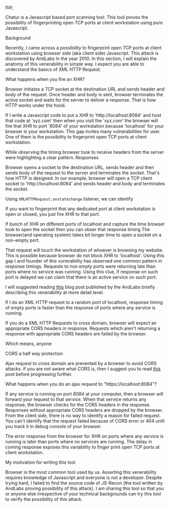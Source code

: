tldr;

Chatur is a Javascript based port scanning tool. This tool proves the
possibility of fingerprinting open TCP ports at client workstation using pure
Javascript.

Background

Recently, I came across a possibility to fingerprint open TCP ports at client
workstation using browser side (aka client side) Javascript. This attack is
discovered by AndLabs in the year 2010. In this section, I will explain the
anatomy of this venerability in simple way. I expect you are able to understand
the basics of XML HTTP Request.


What happens when you fire an XHR?

Browser initiates a TCP socket at the destination URL and sends header and body
of the request. Once header and body is sent, browser terminates the active
socket and waits for the server to deliver a response. That is how HTTP works
under the hood.


If I write a Javascript code to put a XHR to 'http://localhost:8084' and host
that code at 'xyz.com' then when you visit the 'xyz.com' the browser will fire
that XHR to port '8084' of your workstation because 'localhost' for your
browser is your workstation. This gap invites many vulnerabilities for user.
One of them is the possibility to fingerprint open TCP ports at client
workstation.

While observing the timing browser took to receive headers from the server were
highlighting a clear pattern. Responses





Browser opens a socket to the destination URL, sends header and then sends body
of the request to the server and terminates the socket. That's how HTTP is
designed. In our example, browser will open a TCP client socket to
'http://localhost:8084' and sends header and body and terminates the socket.





Using `XMLHTTPRequest.onstatechange` listener, we can identify


If you want to fingerprint that any dedicated port at client workstation is
open or closed, you just fire XHR to that port.





If bunch of XHR on different ports of localhost and capture the time browser
took to open the socket then you can obser that response timing The browser(and
operating system) takes bit longer time to open a socket on a non-empty port.

That request will touch the workstation of whoever is browsing my website. This
is possible because browser do not block XHR to 'localhost'. Using this gap I
and founder of this vunerability has observed one common pattern in response
timings. Requests to non empty ports were returning late than ports where no
service was running. Using this clue, if response on such port is delayed we
can claim that there is an active service on such port.

I will suggested reading
[this](http://blog.andlabs.org/2010/12/port-scanning-with-html5-and-js-recon.html)
blog post published by the AndLabs briefly describing this venerability at more
detail level.

If I do an XML HTTP request to a random port of localhost, response timing of
empty ports is faster than the response of ports where any service is running.

If you do a XML HTTP Requests to cross domain, browser will expect an
appropriate CORS headers in response. Requests which aren't returning a
response with appropriate CORS headers are failed by the browser.

Which means, anyone

CORS a half way protection

Ajax request to cross domain are prevented by a browser to avoid CORS attacks.
If you are not aware what CORS is, then I suggest you to read
[this][cors_guide] post before progressing further.

What happens when you do an ajax request to "https://localhost:8084"?

If any service is running on port *8084* at your computer, then a browser will
forward your request to that service. When that service returns any response,
the browser checks for the CORS headers in the response. Responses without
appropriate CORS headers are dropped by the browser. From the client side,
there is no way to identify a reason for failed request. You can't identify
that the request failed because of CORS error or 404 until you track it in
debug console of your browser.

The error response from the browser for XHR on ports where any service is
running is later than ports where no services are running. The delay in coming
response exposes this variability to finger print open TCP ports at client
workstation.

My motivation for writing this tool

Browser is the most common tool used by us. Asserting this venerability
requires knowledge of Javascript and everyone is not a developer. Despite
trying hard, I failed to find the source code of JS-Recon (the tool written by
AndLabs proving possibility of this attack). I am sharing this tool so that you
or anyone else irrespective of your technical backgrounds can try this tool to
verify the possibility of this attack.

[cors_guide]: https://add-cors-guide.com
